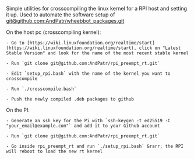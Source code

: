 
Simple utilities for crosscompiling the linux kernel for a RPI host and setting it up.
Used to automate the software setup of [git@github.com:AndPatr/wheebbot_packages.git](git@github.com:AndPatr/wheebbot_packages.git)

On the host pc (crosscompiling kernel):

	- Go to [https://wiki.linuxfoundation.org/realtime/start](https://wiki.linuxfoundation.org/realtime/start), click on "Latest Stable Version" and look for the name of the most recent stable kernel

	- Run `git clone git@github.com:AndPatr/rpi_preempt_rt.git` 

	- Edit `setup_rpi.bash` with the name of the kernel you want to crosscompile 

	- Run `./crosscompile.bash`

	- Push the newly compiled .deb packages to github 

On the PI:

	- Generate an ssh key for the Pi with `ssh-keygen -t ed25519 -C "your_email@example.com"` and add it to your Github account

	- Run `git clone git@github.com:AndPatr/rpi_preempt_rt.git` 
									
	- Go inside rpi_preempt_rt and run `./setup_rpi.bash` &rarr; the RPI will reboot to load the new rt kernel